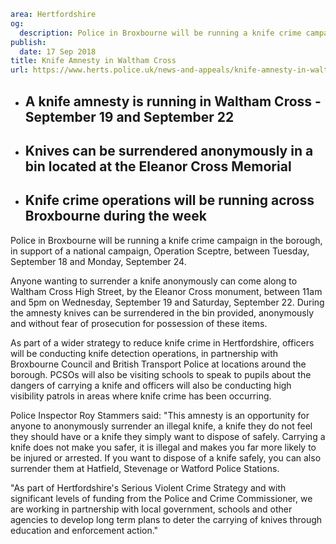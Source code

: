 ```yaml
area: Hertfordshire
og:
  description: Police in Broxbourne will be running a knife crime campaign in the borough, in support of a national campaign, Operation Sceptre, between Tuesday, September 18 and Monday, September 24.
publish:
  date: 17 Sep 2018
title: Knife Amnesty in Waltham Cross
url: https://www.herts.police.uk/news-and-appeals/knife-amnesty-in-waltham-cross-1711
```

* ## A knife amnesty is running in Waltham Cross - September 19 and September 22

 * ## Knives can be surrendered anonymously in a bin located at the Eleanor Cross Memorial

 * ## Knife crime operations will be running across Broxbourne during the week

Police in Broxbourne will be running a knife crime campaign in the borough, in support of a national campaign, Operation Sceptre, between Tuesday, September 18 and Monday, September 24.

Anyone wanting to surrender a knife anonymously can come along to Waltham Cross High Street, by the Eleanor Cross monument, between 11am and 5pm on Wednesday, September 19 and Saturday, September 22. During the amnesty knives can be surrendered in the bin provided, anonymously and without fear of prosecution for possession of these items.

As part of a wider strategy to reduce knife crime in Hertfordshire, officers will be conducting knife detection operations, in partnership with Broxbourne Council and British Transport Police at locations around the borough. PCSOs will also be visiting schools to speak to pupils about the dangers of carrying a knife and officers will also be conducting high visibility patrols in areas where knife crime has been occurring.

Police Inspector Roy Stammers said: "This amnesty is an opportunity for anyone to anonymously surrender an illegal knife, a knife they do not feel they should have or a knife they simply want to dispose of safely. Carrying a knife does not make you safer, it is illegal and makes you far more likely to be injured or arrested. If you want to dispose of a knife safely, you can also surrender them at Hatfield, Stevenage or Watford Police Stations.

"As part of Hertfordshire's Serious Violent Crime Strategy and with significant levels of funding from the Police and Crime Commissioner, we are working in partnership with local government, schools and other agencies to develop long term plans to deter the carrying of knives through education and enforcement action."
